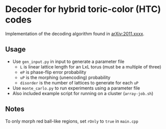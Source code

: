 # Decoder for hybrid toric-color (HTC) codes

Implementation of the decoding algorithm found in [arXiv:2011.xxxx](https://arxiv.org).

## Usage

- Use `gen_input.py` in input to generate a parameter file
  - `L` is linear lattice length for an LxL torus (must be a multiple of three)
  - `eP` is phase-flip error probability
  - `uP` is the morphing (unencoding) probability
  - `disorder` is the number of lattices to generate for each `uP`
- Use `monte_carlo.py` to run experiments using a parameter file
- Also included example script for running on a cluster (`array-job.sh`)

## Notes

To only morph red ball-like regions, set `rOnly` to `true` in `main.cpp`
